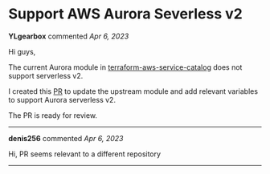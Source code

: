 # Support AWS Aurora Severless v2

**YLgearbox** commented *Apr 6, 2023*

Hi guys,

The current Aurora module in [terraform-aws-service-catalog](https://github.com/gruntwork-io/terraform-aws-service-catalog) does not support serverless v2.

I created this [PR](https://github.com/gruntwork-io/terraform-aws-service-catalog/pull/1845) to update the upstream module and add relevant variables to support Aurora serverless v2.

The PR is ready for review.
<br />
***


**denis256** commented *Apr 6, 2023*

Hi,
PR seems relevant to a different repository
***

